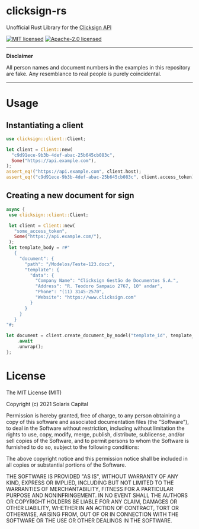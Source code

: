 # clicksign-rs

Unofficial Rust Library for the [Clicksign API](https://developers.clicksign.com/)

[![MIT licensed](https://img.shields.io/badge/License-MIT-blue.svg)](./LICENSE-MIT)
[![Apache-2.0 licensed](https://img.shields.io/badge/License-Apache%202.0-blue.svg)](./LICENSE-APACHE)

---
**Disclaimer**

All person names and document numbers in the examples in this repository are
fake. Any resemblance to real people is purely coincidental.

---

# Usage
## Instantiating a client
```rust
use clicksign::client::Client;

let client = Client::new(
  "c9d91ece-9b3b-4def-abac-25b645cb083c",
  Some("https://api.example.com"),
);
assert_eq!("https://api.example.com", client.host);
assert_eq!("c9d91ece-9b3b-4def-abac-25b645cb083c", client.access_token);
```
## Creating a new document for sign

```rust
async {
 use clicksign::client::Client;

 let client = Client::new(
   "some_access_token",
   Some("https://api.example.com/"),
 );
 let template_body = r#"
   {
     "document": {
       "path": "/Modelos/Teste-123.docx",
       "template": {
         "data": {
           "Company Name": "Clicksign Gestão de Documentos S.A.",
           "Address": "R. Teodoro Sampaio 2767, 10° andar",
           "Phone": "(11) 3145-2570",
           "Website": "https://www.clicksign.com"
         }
       }
     }
   }
"#;

let document = client.create_document_by_model("template_id", template_body)
    .await
    .unwrap();
};
```
# License
The MIT License (MIT)

Copyright (c) 2021 Solaris Capital <bptech at solcap dot com dot br>

Permission is hereby granted, free of charge, to any person obtaining a copy
of this software and associated documentation files (the "Software"), to deal
in the Software without restriction, including without limitation the rights
to use, copy, modify, merge, publish, distribute, sublicense, and/or sell
copies of the Software, and to permit persons to whom the Software is
furnished to do so, subject to the following conditions:

The above copyright notice and this permission notice shall be included in
all copies or substantial portions of the Software.

THE SOFTWARE IS PROVIDED "AS IS", WITHOUT WARRANTY OF ANY KIND, EXPRESS OR
IMPLIED, INCLUDING BUT NOT LIMITED TO THE WARRANTIES OF MERCHANTABILITY,
FITNESS FOR A PARTICULAR PURPOSE AND NONINFRINGEMENT. IN NO EVENT SHALL THE
AUTHORS OR COPYRIGHT HOLDERS BE LIABLE FOR ANY CLAIM, DAMAGES OR OTHER
LIABILITY, WHETHER IN AN ACTION OF CONTRACT, TORT OR OTHERWISE, ARISING FROM,
OUT OF OR IN CONNECTION WITH THE SOFTWARE OR THE USE OR OTHER DEALINGS IN
THE SOFTWARE.
